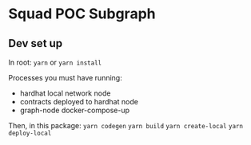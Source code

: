 # Squad POC Subgraph

## Dev set up
In root:
`yarn` or `yarn install`

Processes you must have running:
- hardhat local network node
- contracts deployed to hardhat node
- graph-node docker-compose-up

Then, in this package:
`yarn codegen`
`yarn build`
`yarn create-local`
`yarn deploy-local`